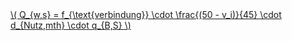 <a href="/eco2_guide_center/1.%20ECO2%20Logic%20Guide/Hee1_Equation_List.html" class="equation-link" target="_blank" rel="noopener noreferrer">
  \( Q_{w,s} = f_{\text{verbindung}} \cdot \frac{(50 - v_i)}{45} \cdot d_{Nutz,mth} \cdot q_{B,S} \)
</a>
